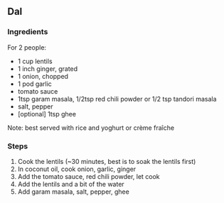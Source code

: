 ## Dal



### Ingredients

For 2 people:

- 1 cup lentils
- 1 inch ginger, grated
- 1 onion, chopped
- 1 pod garlic
- tomato sauce
- 1tsp garam masala, 1/2tsp red chili powder or 1/2 tsp tandori masala
- salt, pepper
- [optional] 1tsp ghee

Note: best served with rice and yoghurt or crème fraîche

### Steps

1. Cook the lentils (~30 minutes, best is to soak the lentils first)
2. In coconut oil, cook onion, garlic, ginger
3. Add the tomato sauce, red chili powder, let cook
4. Add the lentils and a bit of the water
5. Add garam masala, salt, pepper, ghee

